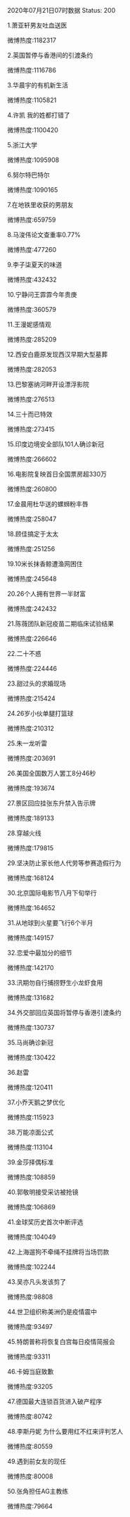 2020年07月21日07时数据
Status: 200

1.萧亚轩男友吐血送医

微博热度:1182317

2.英国暂停与香港间的引渡条约

微博热度:1116786

3.华晨宇的有机新生活

微博热度:1105821

4.许凯 我的姓都打错了

微博热度:1100420

5.浙江大学

微博热度:1095908

6.努尔特巴特尔

微博热度:1090165

7.在地铁里收获的男朋友

微博热度:659759

8.马浚伟论文查重率0.77%

微博热度:477260

9.李子柒夏天的味道

微博热度:432432

10.宁静问王霏霏今年贵庚

微博热度:360579

11.王漫妮感情观

微博热度:285209

12.西安白鹿原发现西汉早期大型墓葬

微博热度:282053

13.巴黎塞纳河畔开设漂浮影院

微博热度:276513

14.三十而已特效

微博热度:273415

15.印度边境安全部队101人确诊新冠

微博热度:266602

16.电影院复映首日全国票房超330万

微博热度:260800

17.金晨用杜华送的螺蛳粉丰唇

微博热度:258047

18.顾佳搞定于太太

微博热度:251256

19.10米长抹香鲸遭渔网困住

微博热度:245648

20.26个人拥有世界一半财富

微博热度:242432

21.陈薇团队新冠疫苗二期临床试验结果

微博热度:226646

22.二十不惑

微博热度:224446

23.甜过头的求婚现场

微博热度:215424

24.26岁小伙单腿打篮球

微博热度:210312

25.朱一龙听雷

微博热度:203691

26.美国全国数万人罢工8分46秒

微博热度:193674

27.景区回应挂张东升禁入告示牌

微博热度:189133

28.穿越火线

微博热度:179815

29.坚决防止家长他人代劳等参赛造假行为

微博热度:168124

30.北京国际电影节八月下旬举行

微博热度:164652

31.从地球到火星要飞行6个半月

微博热度:149157

32.恋爱中最加分的细节

微博热度:142170

33.汛期勿自行捕捞野生小龙虾食用

微博热度:131682

34.外交部回应英国将暂停与香港引渡条约

微博热度:130737

35.马尚确诊新冠

微博热度:130422

36.赵雷

微博热度:120411

37.小乔天鹅之梦优化

微博热度:115923

38.万能凉面公式

微博热度:113104

39.金莎择偶标准

微博热度:108859

40.郭敬明接受采访被抢镜

微博热度:106869

41.金球奖历史首次中断评选

微博热度:104049

42.上海遛狗不牵绳不挂牌将当场罚款

微博热度:102244

43.吴亦凡头发该剪了

微博热度:98808

44.世卫组织称美洲仍是疫情震中

微博热度:93497

45.特朗普称将恢复白宫每日疫情简报会

微博热度:93311

46.卡姆当庭致歉

微博热度:93205

47.德国最大连锁百货进入破产程序

微博热度:80742

48.李斯丹妮 为什么要用红不红来评判艺人

微博热度:80559

49.遇到前女友的现任

微博热度:80008

50.张角担任AG主教练

微博热度:79664


